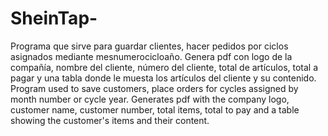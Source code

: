 # SheinTap-
Programa que sirve para guardar clientes, hacer pedidos por ciclos asignados mediante mesnumerocicloaño. Genera pdf con logo de la compañía, nombre del cliente, número del cliente, total de artículos, total a pagar y una tabla donde le muesta los artículos del cliente y su contenido. 
Program used to save customers, place orders for cycles assigned by month number or cycle year. Generates pdf with the company logo, customer name, customer number, total items, total to pay and a table showing the customer's items and their content.
